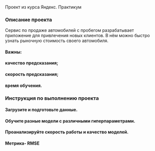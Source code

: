 Проект из курса Яндекс. Практикум

### Описание проекта
Сервис по продаже автомобилей с пробегом разрабатывает приложение для привлечения новых клиентов. В нём можно быстро узнать рыночную стоимость своего автомобиля. 
#### Важны:
#### качество предсказания;
#### скорость предсказания;
#### время обучения.

### Инструкция по выполнению проекта
#### Загрузите и подготовьте данные.
#### Обучите разные модели с различными гиперпараметрами.
#### Проанализируйте скорость работы и качество моделей.
#### Метрика- RMSE
                
